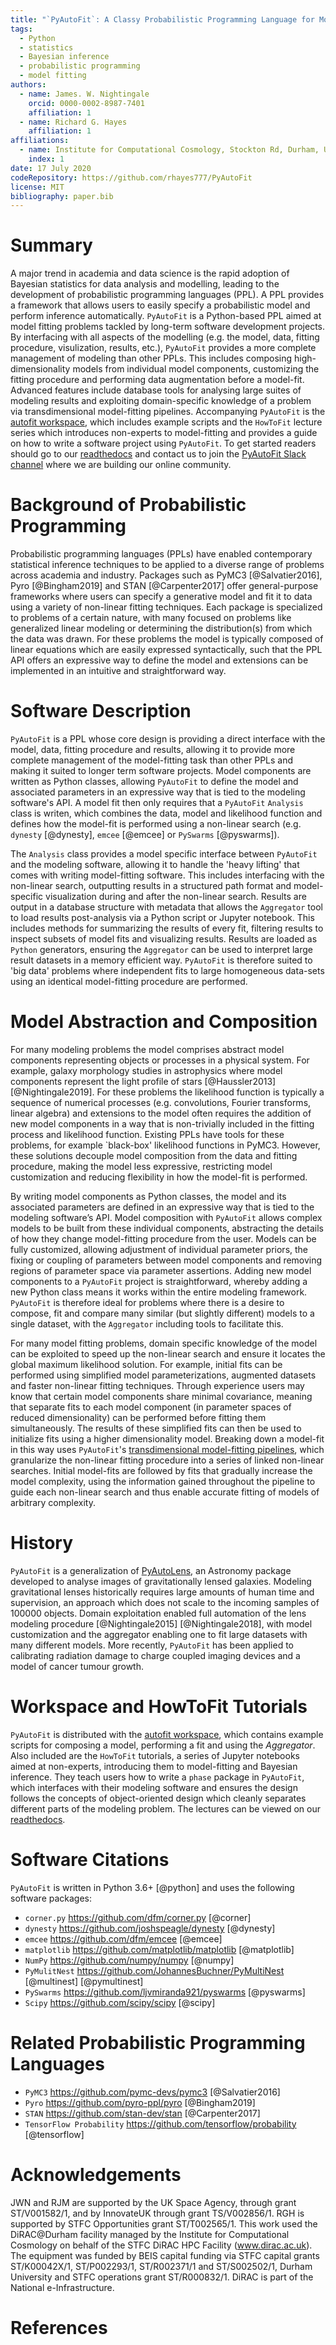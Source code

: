 ```yaml
---
title: "`PyAutoFit`: A Classy Probabilistic Programming Language for Model Composition and Fitting"
tags:
  - Python
  - statistics
  - Bayesian inference
  - probabilistic programming
  - model fitting
authors:
  - name: James. W. Nightingale
    orcid: 0000-0002-8987-7401
    affiliation: 1
  - name: Richard G. Hayes
    affiliation: 1
affiliations:
  - name: Institute for Computational Cosmology, Stockton Rd, Durham, United Kingdom, DH1 3LE
    index: 1
date: 17 July 2020
codeRepository: https://github.com/rhayes777/PyAutoFit
license: MIT
bibliography: paper.bib
---
```


# Summary

A major trend in academia and data science is the rapid adoption of Bayesian statistics for data analysis and modelling, leading to the development of probabilistic programming languages (PPL). A PPL provides a framework that allows users to easily specify a probabilistic model and perform inference automatically. `PyAutoFit` is a Python-based PPL aimed at model fitting problems tackled by long-term software development projects. By interfacing with all aspects of the modelling (e.g. the model, data, fitting procedure, visulization, results, etc.), `PyAutoFit` provides a more complete management of modeling than other PPLs. This includes composing high-dimensionality models from individual model components, customizing the fitting procedure and performing data augmentation before a model-fit. Advanced features include database tools for analysing large suites of modeling results and exploiting domain-specific knowledge of a problem via transdimensional model-fitting pipelines. Accompanying `PyAutoFit` is the [autofit workspace](https://github.com/Jammy2211/autofit_workspace), which includes example scripts and the `HowToFit` lecture series which introduces non-experts to model-fitting and provides a guide on how to write a software project using `PyAutoFit`. To get started readers should go to our [readthedocs](https://pyautofit.readthedocs.io/en/latest/) and contact us to join the [PyAutoFit Slack channel](https://pyautofit.slack.com/) where we are building our online community.

# Background of Probabilistic Programming

Probabilistic programming languages (PPLs) have enabled contemporary statistical inference techniques to be applied to a diverse range of problems across academia and industry. Packages such as PyMC3 [@Salvatier2016], Pyro [@Bingham2019] and STAN [@Carpenter2017] offer general-purpose frameworks where users can specify a generative model and fit it to data using a variety of non-linear fitting techniques. Each package is specialized to problems of a certain nature, with many focused on problems like generalized linear modeling or determining the distribution(s) from which the data was drawn. For these problems the model is typically composed of linear equations which are easily expressed syntactically, such that the PPL API offers an expressive way to define the model and extensions can be implemented in an intuitive and straightforward way.

# Software Description

`PyAutoFit` is a PPL whose core design is providing a direct interface with the model, data, fitting procedure and results, allowing it to provide more complete management of the model-fitting task than other PPLs and making it suited to longer term software projects. Model components are written as Python classes, allowing `PyAutoFit` to define the model and associated parameters in an expressive way that is tied to the modeling software's API. A model fit then only requires that a `PyAutoFit` `Analysis` class is writen, which combines the data, model and likelihood function and defines how the model-fit is performed using a non-linear search (e.g. `dynesty` [@dynesty], `emcee` [@emcee] or `PySwarms` [@pyswarms]). 

The `Analysis` class provides a model specific interface between `PyAutoFit` and the modeling software, allowing it to handle the 'heavy lifting' that comes with writing model-fitting software. This includes interfacing with the non-linear search, outputting results in a structured path format and model-specific visualization during and after the non-linear search. Results are output in a database structure with metadata that allows the `Aggregator` tool to load results post-analysis via a Python script or Jupyter notebook. This includes methods for summarizing the results of every fit, filtering results to inspect subsets of model fits and visualizing results. Results are loaded as `Python` generators, ensuring the `Aggregator` can be used to interpret large result datasets in a memory efficient way. `PyAutoFit` is therefore suited to 'big data' problems where independent fits to large homogeneous data-sets using an identical model-fitting procedure are performed. 

# Model Abstraction and Composition

For many modeling problems the model comprises abstract model components representing objects or processes in a physical system. For example, galaxy morphology studies in astrophysics where model components represent the light profile of stars [@Haussler2013] [@Nightingale2019]. For these problems the likelihood function is typically a sequence of numerical processes (e.g. convolutions, Fourier transforms, linear algebra) and extensions to the model often requires the addition of new model components in a way that is non-trivially included in the fitting process and likelihood function. Existing PPLs have tools for these problems, for example `black-box' likelihood functions in PyMC3. However, these solutions decouple model composition from the data and fitting procedure, making the model less expressive, restricting model customization and reducing flexibility in how the model-fit is performed.

By writing model components as Python classes, the model and its associated parameters are defined in an expressive way that is tied to the modeling software’s API. Model composition with `PyAutoFit` allows complex models to be built from these individual components, abstracting the details of how they change model-fitting procedure from the user. Models can be fully customized, allowing adjustment of individual parameter priors, the fixing or coupling of parameters between model components and removing regions of parameter space via parameter assertions. Adding new model components to a `PyAutoFit` project is straightforward, whereby adding a new Python class means it works within the entire modeling framework. `PyAutoFit` is therefore ideal for problems where there is a desire to compose, fit and compare many similar (but slightly different) models to a single dataset, with the `Aggregator` including tools to facilitate this. 

For many model fitting problems, domain specific knowledge of the model can be exploited to speed up the non-linear search and ensure it locates the global maximum likelihood solution. For example, initial fits can be performed using simplified model parameterizations, augmented datasets and faster non-linear fitting techniques. Through experience users may know that certain model components share minimal covariance, meaning that separate fits to each model component (in parameter spaces of reduced dimensionality) can be performed before fitting them simultaneously. The results of these simplified fits can then be used to initialize fits using a higher dimensionality model. Breaking down a model-fit in this way uses `PyAutoFit`'s [transdimensional model-fitting pipelines](https://pyautofit.readthedocs.io/en/latest/advanced/pipelines.html), which granularize the non-linear fitting procedure into a series of linked non-linear searches. Initial model-fits are followed by fits that gradually increase the model complexity, using the information gained throughout the pipeline to guide each non-linear search and thus enable accurate fitting of models of arbitrary complexity.

# History

`PyAutoFit` is a generalization of [PyAutoLens](https://github.com/Jammy2211/PyAutoLens), an Astronomy package developed to analyse images of gravitationally lensed galaxies. Modeling gravitational lenses historically requires large amounts of human time and supervision, an approach which does not scale to the incoming samples of $100000$ objects. Domain exploitation enabled full automation of the lens modeling procedure [@Nightingale2015] [@Nightingale2018], with model customization and the aggregator enabling one to fit large datasets with many different models. More recently, `PyAutoFit` has been applied to calibrating radiation damage to charge coupled imaging devices and a model of cancer tumour growth.  
 
# Workspace and HowToFit Tutorials

`PyAutoFit` is distributed with the [autofit workspace](https://github.com/Jammy2211/autofit_workspace), which contains example scripts for composing a model, performing a fit and using the _Aggregator_. Also included are the `HowToFit` tutorials, a series of Jupyter notebooks aimed at non-experts, introducing them to model-fitting and Bayesian inference. They teach users how to write a `phase` package in `PyAutoFit`, which interfaces with their modeling software and ensures the design follows the concepts of object-oriented design which cleanly separates different parts of the modeling problem. The lectures can be viewed on our [readthedocs](https://pyautofit.readthedocs.io/en/latest/howtofit/howtofit.html).

# Software Citations

`PyAutoFit` is written in Python 3.6+ [@python] and uses the following software packages:

- `corner.py` https://github.com/dfm/corner.py [@corner]
- `dynesty` https://github.com/joshspeagle/dynesty [@dynesty]
- `emcee` https://github.com/dfm/emcee [@emcee]
- `matplotlib` https://github.com/matplotlib/matplotlib [@matplotlib]
- `NumPy` https://github.com/numpy/numpy [@numpy]
- `PyMulitNest` https://github.com/JohannesBuchner/PyMultiNest [@multinest] [@pymultinest]
- `PySwarms` https://github.com/ljvmiranda921/pyswarms [@pyswarms]
- `Scipy` https://github.com/scipy/scipy [@scipy]

# Related Probabilistic Programming Languages

- `PyMC3` https://github.com/pymc-devs/pymc3 [@Salvatier2016]
- `Pyro` https://github.com/pyro-ppl/pyro [@Bingham2019]
- `STAN` https://github.com/stan-dev/stan [@Carpenter2017]
- `TensorFlow Probability` https://github.com/tensorflow/probability [@tensorflow]

# Acknowledgements

JWN and RJM are supported by the UK Space Agency, through grant ST/V001582/1, and by InnovateUK through grant TS/V002856/1. RGH is supported by STFC Opportunities grant ST/T002565/1.
This work used the DiRAC@Durham facility managed by the Institute for Computational Cosmology on behalf of the STFC DiRAC HPC Facility (www.dirac.ac.uk). The equipment was funded by BEIS capital funding via STFC capital grants ST/K00042X/1, ST/P002293/1, ST/R002371/1 and ST/S002502/1, Durham University and STFC operations grant ST/R000832/1. DiRAC is part of the National e-Infrastructure.

# References
